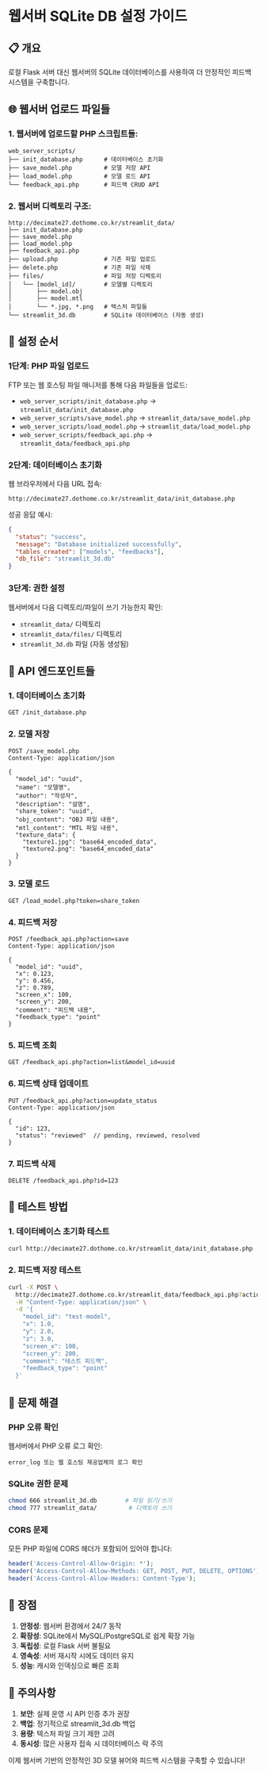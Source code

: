 # 웹서버 SQLite DB 설정 가이드

## 📋 개요
로컬 Flask 서버 대신 웹서버의 SQLite 데이터베이스를 사용하여 더 안정적인 피드백 시스템을 구축합니다.

## 🌐 웹서버 업로드 파일들

### 1. 웹서버에 업로드할 PHP 스크립트들:
```
web_server_scripts/
├── init_database.php      # 데이터베이스 초기화
├── save_model.php         # 모델 저장 API
├── load_model.php         # 모델 로드 API
└── feedback_api.php       # 피드백 CRUD API
```

### 2. 웹서버 디렉토리 구조:
```
http://decimate27.dothome.co.kr/streamlit_data/
├── init_database.php
├── save_model.php  
├── load_model.php
├── feedback_api.php
├── upload.php             # 기존 파일 업로드
├── delete.php             # 기존 파일 삭제
├── files/                 # 파일 저장 디렉토리
│   └── [model_id]/        # 모델별 디렉토리
│       ├── model.obj
│       ├── model.mtl
│       └── *.jpg, *.png   # 텍스처 파일들
└── streamlit_3d.db        # SQLite 데이터베이스 (자동 생성)
```

## 🚀 설정 순서

### 1단계: PHP 파일 업로드
FTP 또는 웹 호스팅 파일 매니저를 통해 다음 파일들을 업로드:
- `web_server_scripts/init_database.php` → `streamlit_data/init_database.php`
- `web_server_scripts/save_model.php` → `streamlit_data/save_model.php`
- `web_server_scripts/load_model.php` → `streamlit_data/load_model.php`
- `web_server_scripts/feedback_api.php` → `streamlit_data/feedback_api.php`

### 2단계: 데이터베이스 초기화
웹 브라우저에서 다음 URL 접속:
```
http://decimate27.dothome.co.kr/streamlit_data/init_database.php
```

성공 응답 예시:
```json
{
  "status": "success",
  "message": "Database initialized successfully",
  "tables_created": ["models", "feedbacks"],
  "db_file": "streamlit_3d.db"
}
```

### 3단계: 권한 설정
웹서버에서 다음 디렉토리/파일이 쓰기 가능한지 확인:
- `streamlit_data/` 디렉토리
- `streamlit_data/files/` 디렉토리
- `streamlit_3d.db` 파일 (자동 생성됨)

## 🔧 API 엔드포인트들

### 1. 데이터베이스 초기화
```
GET /init_database.php
```

### 2. 모델 저장
```
POST /save_model.php
Content-Type: application/json

{
  "model_id": "uuid",
  "name": "모델명",
  "author": "작성자",
  "description": "설명",
  "share_token": "uuid",
  "obj_content": "OBJ 파일 내용",
  "mtl_content": "MTL 파일 내용",
  "texture_data": {
    "texture1.jpg": "base64_encoded_data",
    "texture2.png": "base64_encoded_data"
  }
}
```

### 3. 모델 로드
```
GET /load_model.php?token=share_token
```

### 4. 피드백 저장
```
POST /feedback_api.php?action=save
Content-Type: application/json

{
  "model_id": "uuid",
  "x": 0.123,
  "y": 0.456, 
  "z": 0.789,
  "screen_x": 100,
  "screen_y": 200,
  "comment": "피드백 내용",
  "feedback_type": "point"
}
```

### 5. 피드백 조회
```
GET /feedback_api.php?action=list&model_id=uuid
```

### 6. 피드백 상태 업데이트
```
PUT /feedback_api.php?action=update_status
Content-Type: application/json

{
  "id": 123,
  "status": "reviewed"  // pending, reviewed, resolved
}
```

### 7. 피드백 삭제
```
DELETE /feedback_api.php?id=123
```

## 🧪 테스트 방법

### 1. 데이터베이스 초기화 테스트
```bash
curl http://decimate27.dothome.co.kr/streamlit_data/init_database.php
```

### 2. 피드백 저장 테스트
```bash
curl -X POST \
  http://decimate27.dothome.co.kr/streamlit_data/feedback_api.php?action=save \
  -H "Content-Type: application/json" \
  -d '{
    "model_id": "test-model", 
    "x": 1.0, 
    "y": 2.0, 
    "z": 3.0,
    "screen_x": 100,
    "screen_y": 200,
    "comment": "테스트 피드백",
    "feedback_type": "point"
  }'
```

## 🔧 문제 해결

### PHP 오류 확인
웹서버에서 PHP 오류 로그 확인:
```
error_log 또는 웹 호스팅 제공업체의 로그 확인
```

### SQLite 권한 문제
```bash
chmod 666 streamlit_3d.db        # 파일 읽기/쓰기
chmod 777 streamlit_data/         # 디렉토리 쓰기
```

### CORS 문제
모든 PHP 파일에 CORS 헤더가 포함되어 있어야 합니다:
```php
header('Access-Control-Allow-Origin: *');
header('Access-Control-Allow-Methods: GET, POST, PUT, DELETE, OPTIONS');
header('Access-Control-Allow-Headers: Content-Type');
```

## 🎯 장점

1. **안정성**: 웹서버 환경에서 24/7 동작
2. **확장성**: SQLite에서 MySQL/PostgreSQL로 쉽게 확장 가능
3. **독립성**: 로컬 Flask 서버 불필요
4. **영속성**: 서버 재시작 시에도 데이터 유지
5. **성능**: 캐시와 인덱싱으로 빠른 조회

## 📝 주의사항

1. **보안**: 실제 운영 시 API 인증 추가 권장
2. **백업**: 정기적으로 streamlit_3d.db 백업
3. **용량**: 텍스처 파일 크기 제한 고려
4. **동시성**: 많은 사용자 접속 시 데이터베이스 락 주의

이제 웹서버 기반의 안정적인 3D 모델 뷰어와 피드백 시스템을 구축할 수 있습니다!

